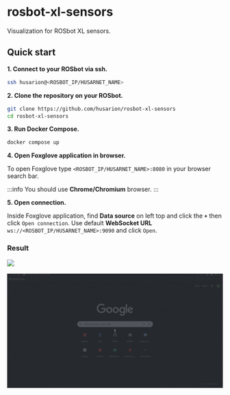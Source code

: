 # rosbot-xl-sensors
Visualization for ROSbot XL sensors.

## Quick start

**1. Connect to your ROSbot via ssh.**

```bash title="user@device:~$"
ssh husarion@<ROSBOT_IP/HUSARNET_NAME>
```

**2. Clone the repository on your ROSbot.**

```bash title="husarion@husarion:~$"
git clone https://github.com/husarion/rosbot-xl-sensors
cd rosbot-xl-sensors
```

**3. Run Docker Compose.**

```bash title="husarion@husarion:~/rosbot-xl-sensors$"
docker compose up
```

**4. Open Foxglove application in browser.**

To open Foxglove type `<ROSBOT_IP/HUSARNET_NAME>:8080` in your browser search bar. 

:::info
You should use **Chrome/Chromium** browser.
:::

**5. Open connection.**
 
Inside Foxglove application, find **Data source** on left top and click the **`+`** then click `Open connection`. Use default **WebSocket URL** `ws://<ROSBOT_IP/HUSARNET_NAME>:9090` and click `Open`.

### Result

<div style={{width: '85%', margin: 'auto'}}>

![](/img/other/foxglove_xl_result.gif)

</div>

![foxglove_result](.docs/foxglove_xl_result.gif)
